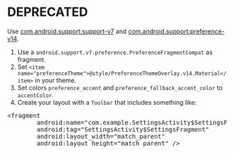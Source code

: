DEPRECATED
==========

Use [com.android.support:support-v7](https://developer.android.com/topic/libraries/support-library/features.html#v7-preference) and [com.android.support:preference-v14](https://developer.android.com/topic/libraries/support-library/features.html#v14-preference).

1. Use a `android.support.v7.preference.PreferenceFragmentCompat` as fragment.
2. Set `<item name="preferenceTheme">@style/PreferenceThemeOverlay.v14.Material</item>` in your theme.
3. Set colors `preference_accent` and `preference_fallback_accent_color` to `accentColor`.
4. Create your layout with a `Toolbar` that includes something like:
<pre>&lt;fragment
        android:name="com.example.SettingsActivity$SettingsFragment"
        android:tag="SettingsActivity$SettingsFragment"
        android:layout_width="match_parent"
        android:layout_height="match_parent" /&gt;</pre>
